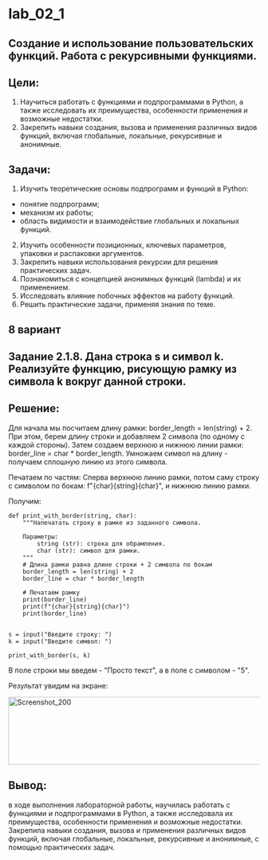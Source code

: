 # lab_02_1
## Создание и использование пользовательских функций. Работа с рекурсивными функциями.

## Цели:
1. Научиться работать с функциями и подпрограммами в Python, а также исследовать их преимущества, особенности применения и возможные
недостатки.
2. Закрепить навыки создания, вызова и применения различных видов функций, включая глобальные, локальные, рекурсивные и анонимные.

## Задачи:
1. Изучить теоретические основы подпрограмм и функций в Python:
- понятие подпрограмм;
- механизм их работы;
- область видимости и взаимодействие глобальных и локальных функций.
2. Изучить особенности позиционных, ключевых параметров, упаковки и распаковки аргументов.
3. Закрепить навыки использования рекурсии для решения практических задач.
4. Познакомиться с концепцией анонимных функций (lambda) и их применением.
5. Исследовать влияние побочных эффектов на работу функций.
6. Решить практические задачи, применяя знания по теме.

## 8 вариант
## Задание 2.1.8. Дана строка s и символ k. Реализуйте функцию, рисующую рамку из символа k вокруг данной строки.
## Решение:
Для начала мы посчитаем длину рамки: border_length = len(string) + 2. При этом, берем длину строки и добавляем 2 символа (по одному с каждой стороны). Затем создаем верхнюю и нижнюю линии рамки: border_line = char * border_length. Умножаем символ на длину - получаем сплошную линию из этого символа.

Печатаем по частям:
Сперва верхнюю линию рамки, потом саму строку с символом по бокам: f"{char}{string}{char}", и нижнюю линию рамки.

Получим:

```
def print_with_border(string, char):
    """Напечатать строку в рамке из заданного символа.

    Параметры:
        string (str): строка для обрамления.
        char (str): символ для рамки.
    """
    # Длина рамки равна длине строки + 2 символа по бокам
    border_length = len(string) + 2
    border_line = char * border_length

    # Печатаем рамку
    print(border_line)
    print(f"{char}{string}{char}")
    print(border_line)


s = input("Введите строку: ")
k = input("Введите символ: ")

print_with_border(s, k)
```
В поле строки мы введем - "Просто текст", а в поле с символом - "5".

Результат увидим на экране:

<img width="665" height="136" alt="Screenshot_200" src="https://github.com/user-attachments/assets/c8c197aa-299b-43d0-8380-4e06615d5b1d" />

## Вывод:
в ходе выполнения лабораторной работы, научилась работать с функциями и подпрограммами в Python, а также исследовала их преимущества, особенности применения и возможные недостатки. Закрепила навыки создания, вызова и применения различных видов функций, включая глобальные, локальные, рекурсивные и анонимные, с помощью практических задач.
